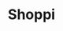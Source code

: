 ---
title: "Shoppi"
description: "Fetch FakeStore API in React, implemented client-side navigation with React Router, and components to visualize products, purchase orders, and filtering by categories in an e-commerce app created with Vite to speed up development and Tailwind to focus on the utility of the components."
image: "./img/projects/shoppi.png"
sourceCode: "https://github.com/martin-tercero1/my-store-front"
liveDemo: "https://my-store-front-ecru.vercel.app"
technologies: ["React", "Tailwind", "Vite"]
order: 4
---
